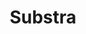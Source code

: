 ---
layout: project
title: Substra
description: Création d'une formation à la Data Science Responsable
season: 9
repository:
website:
image: 9_substra.jpg
---